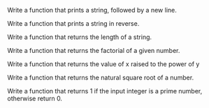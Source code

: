 Write a function that prints a string, followed by a new line.

Write a function that prints a string in reverse.

Write a function that returns the length of a string.

Write a function that returns the factorial of a given number.

Write a function that returns the value of x raised to the power of y

Write a function that returns the natural square root of a number.

Write a function that returns 1 if the input integer is a prime number, otherwise return 0.


